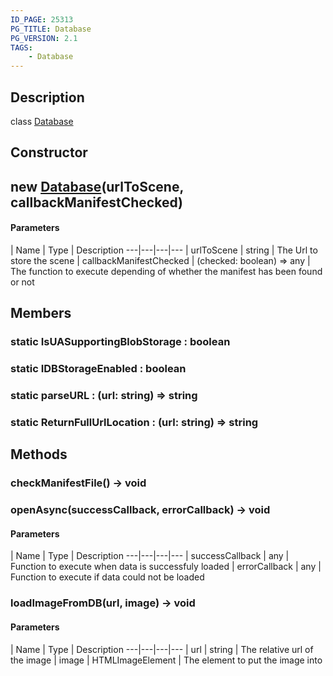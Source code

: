 ```yaml
---
ID_PAGE: 25313
PG_TITLE: Database
PG_VERSION: 2.1
TAGS:
    - Database
---
```

## Description

class [Database](/classes/2.3/Database)



## Constructor

##  new [Database](/classes/2.3/Database)(urlToScene, callbackManifestChecked)



#### Parameters
 | Name | Type | Description
---|---|---|---
 | urlToScene | string |   The Url to store the scene
 | callbackManifestChecked | (checked: boolean) =&gt; any |   The function to execute depending of whether the manifest has been found or not
## Members

### static  IsUASupportingBlobStorage : boolean



### static  IDBStorageEnabled : boolean



### static  parseURL : (url: string) =&gt; string



### static  ReturnFullUrlLocation : (url: string) =&gt; string



## Methods

### checkManifestFile() &rarr; void


### openAsync(successCallback, errorCallback) &rarr; void



#### Parameters
 | Name | Type | Description
---|---|---|---
 | successCallback | any |   Function to execute when data is successfuly loaded
 | errorCallback | any |   Function to execute if data could not be loaded
### loadImageFromDB(url, image) &rarr; void



#### Parameters
 | Name | Type | Description
---|---|---|---
 | url | string |   The relative url of the image
 | image | HTMLImageElement |   The element to put the image into
